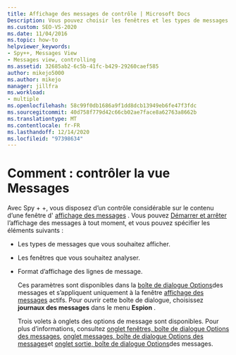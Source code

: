 ```yaml
---
title: Affichage des messages de contrôle | Microsoft Docs
Description: Vous pouvez choisir les fenêtres et les types de messages affichés dans une fenêtre d’affichage des messages, ainsi que le format d’affichage des lignes de message. Pour plus d’informations, voir cet article.
ms.custom: SEO-VS-2020
ms.date: 11/04/2016
ms.topic: how-to
helpviewer_keywords:
- Spy++, Messages View
- Messages view, controlling
ms.assetid: 32685ab2-6c5b-41fc-b429-29260caef585
author: mikejo5000
ms.author: mikejo
manager: jillfra
ms.workload:
- multiple
ms.openlocfilehash: 58c99f0db1686a9f1dd8dcb13949eb6fe47f3fdc
ms.sourcegitcommit: 40d758f779d42c66cb02ae7face8a62763a8662b
ms.translationtype: MT
ms.contentlocale: fr-FR
ms.lasthandoff: 12/14/2020
ms.locfileid: "97398634"
---
```

# <a name="how-to-control-messages-view"></a>Comment : contrôler la vue Messages
Avec Spy + +, vous disposez d’un contrôle considérable sur le contenu d’une fenêtre d' [affichage des messages](../debugger/messages-view.md) . Vous pouvez [Démarrer et arrêter](../debugger/how-to-start-and-stop-the-message-log-display.md) l’affichage des messages à tout moment, et vous pouvez spécifier les éléments suivants :

- Les types de messages que vous souhaitez afficher.

- Les fenêtres que vous souhaitez analyser.

- Format d’affichage des lignes de message.

  Ces paramètres sont disponibles dans la [boîte de dialogue Options](../debugger/message-options-dialog-box.md)des messages et s’appliquent uniquement à la fenêtre [affichage des messages](../debugger/messages-view.md) actifs. Pour ouvrir cette boîte de dialogue, choisissez **journaux des messages** dans le menu **Espion** .

  Trois volets à onglets des options de message sont disponibles. Pour plus d’informations, consultez [onglet fenêtres, boîte de dialogue Options des messages](../debugger/windows-tab-message-options-dialog-box.md), [onglet messages, boîte de dialogue Options des messages](../debugger/messages-tab-message-options-dialog-box.md)et [onglet sortie, boîte de dialogue Options](../debugger/output-tab-message-options-dialog-box.md)des messages.